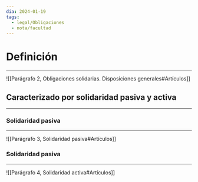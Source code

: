```yaml
---
dia: 2024-01-19
tags:
  - legal/Obligaciones
  - nota/facultad
---
```

# Definición
---
![[Parágrafo 2, Obligaciones solidarias. Disposiciones generales#Artículos]]

## Caracterizado por solidaridad pasiva y activa
---

### Solidaridad pasiva
---
![[Parágrafo 3, Solidaridad pasiva#Artículos]]

### Solidaridad pasiva
---
![[Parágrafo 4, Solidaridad activa#Artículos]]
